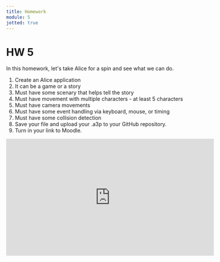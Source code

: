 ```yaml
---
title: Homework
module: 5
jotted: true
---
```


# HW 5 

In this homework, let's take Alice for a spin and see what we can do.

1. Create an Alice application
2. It can be a game or a story
3. Must have some scenary that helps tell the story
4. Must have movement with multiple characters - at least 5 characters
5. Must have camera movements
6. Must have some event handling via keyboard, mouse, or timing
7. Must have some collision detection
8. Save your file and upload your .a3p to your GitHub repository.
9. Turn in your link to Moodle.

<iframe width="560" height="315" src="https://umontana.zoom.us/recording/share/elmmV7Erfs1MVA8q-soEtYMUOnMOirCXR4bkhuz2AAmwIumekTziMw" frameborder="0" allow="accelerometer; autoplay; encrypted-media; gyroscope; picture-in-picture" allowfullscreen></iframe>